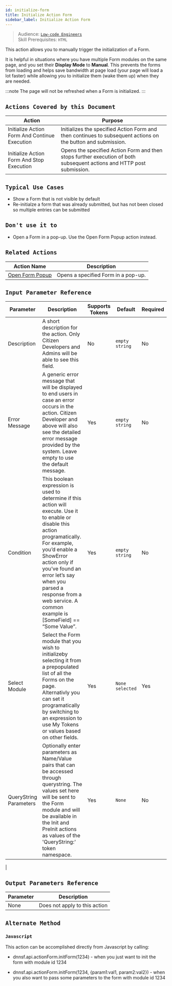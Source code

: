 ```yaml
---
id: initialize-form
title: Initialize Action Form
sidebar_label: Initialize Action Form
---
```


> Audience: [`Low-code Engineers`](/docs/audience#low-code-engineers)<br/>
> Skill Prerequisites: `HTML`

This action allows you to manually trigger the initialization of a Form.

It is helpful in situations where you have multiple Form modules on the same page, and you set their **Display Mode** to **Manual**. This prevents the forms from loading and helps save bandwidth at page load (your page will load a lot faster) while allowing you to initialize them (wake them up) when they are needed.

:::note
The page will not be refreshed when a Form is initialized.
:::

## `Actions Covered by this Document`

| Action | Purpose |
| -- | -- |
| Initialize Action Form And Continue Execution | Initializes the specified Action Form and then continues to subsequent actions on the button and submission. |
| Initialize Action Form And Stop Execution | Opens the specified Action Form and then stops further execution of both subsequent actions and HTTP post submission. |

## `Typical Use Cases`

- Show a Form that is not visible by default
- Re-initialze a form that was already submitted, but has not been closed so multiple entries can be submitted

## `Don't use it to`

- Open a Form in a pop-up. Use the Open Form Popup action instead.
  
## `Related Actions`

| Action Name                                       | Description                                                                                       |
| ------------------------------------------------- | ------------------------------------------------------------------------------------------------- |
| [Open Form Popup](/docs/actions/open-form-popup)       | Opens a specified Form in a pop-up.|

## `Input Parameter Reference`

| Parameter                  | Description                                                                                                                                                                | Supports Tokens | Default            | Required |
| -------------------------- | -------------------------------------------------------------------------------------------------------------------------------------------------------------------------- | --------------- | ------------------ | -------- |
| Description            | A short description for the action. Only Citizen Developers and Admins will be able to see this field. | No              | `empty string` | No      |
| Error Message                  | A generic error message that will be displayed to end users in case an error occurs in the action.  Citizen Developer and above will also see the detailed error message provided by the system.  Leave empty to use the default message.                                                                                                 | Yes             | `empty string`     | No      |
| Condition                   | This boolean expression is used to determine if this action will execute. Use it to enable or disable this action programatically. For example, you’d enable a ShowError action only if you’ve found an error let’s say when you parsed a response from a web service. A common example is [SomeField] == “Some Value”.                                                                 | Yes             | `empty string`     | No       |
| Select Module | Select the Form module that you wish to initializeby selecting it from a prepopulated list of all the Forms on the page. Alternativly you can set it programatically by switching to an expression to use My Tokens or values based on other fields.                                                                                                                      | Yes              | `None selected`    | Yes      |
| QueryString Parameters                 | Optionally enter parameters as Name/Value pairs that can be accessed through querystring. The values set here will be sent to the Form module and will be available in the Init and PreInit actions as values of the 'QueryString:' token namespace.                                                                                                                                    | Yes              | `None`               | No       |
|

## `Output Parameters Reference`

| Parameter           | Description                                                   |
| ------------------- | ------------------------------------------------------------- |
| None    | Does not apply to this action |

## `Alternate Method`

### `Javascript`
  
This action can be accomplished directly from Javascript by calling:

- dnnsf.api.actionForm.initForm(1234) - when you just want to init the form with module id 1234
  
- dnnsf.api.actionForm.initForm(1234, {param1:val1, param2:val2}) - when you also want to pass some parameters to the form with module id 1234
